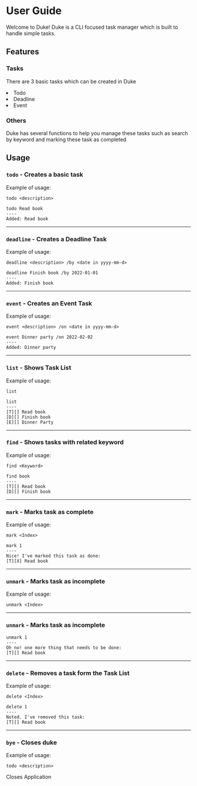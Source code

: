 # User Guide

Welcome to Duke! Duke is a CLI focused task manager which is built to handle simple tasks. 
## Features 

### Tasks 
There are 3 basic tasks which can be created in Duke 

<li> Todo </li>
<li> Deadline </li>
<li> Event </li>

### Others 

Duke has several functions to help you manage these tasks such as search by keyword and marking these task as completed

## Usage

### `todo` - Creates a basic task

Example of usage: 

`todo <description>`

```
todo Read book 
----
Added: Read book
```
---

### `deadline` - Creates a Deadline Task

Example of usage:

`deadline <description> /by <date in yyyy-mm-d> `
```
deadline Finish book /by 2022-01-01 
----
Added: Finish book
```

---

### `event` -  Creates an Event Task

Example of usage:

`event <description> /on <date in yyyy-mm-d>`

```
event Dinner party /on 2022-02-02 
----
Added: Dinner party 
```

---

### `list` -  Shows Task List

Example of usage:

`list`

```
list 
----
[T][] Read book 
[D][] Finish book
[E][] Dinner Party 
```
---

### `find` - Shows tasks with related keyword

Example of usage:

`find <Keyword>`


```
find book 
----
[T][] Read book 
[D][] Finish book
```
---

### `mark` -  Marks task as complete

Example of usage:

`mark <Index>`
```
mark 1
----
Nice! I've marked this task as done: 
[T][X] Read book
```

---

### `unmark` -  Marks task as incomplete

Example of usage:

`unmark <Index>`

---

### `unmark` -  Marks task as incomplete

```
unmark 1
----
Oh no! one more thing that needs to be done: 
[T][] Read book 
```

---

### `delete` - Removes a task form the Task List


Example of usage:

`delete <Index>`


```
delete 1 
----
Noted. I've removed this task: 
[T][] Read book 
```
---

### `bye` - Closes duke

Example of usage:

`todo <description>`

Closes Application






